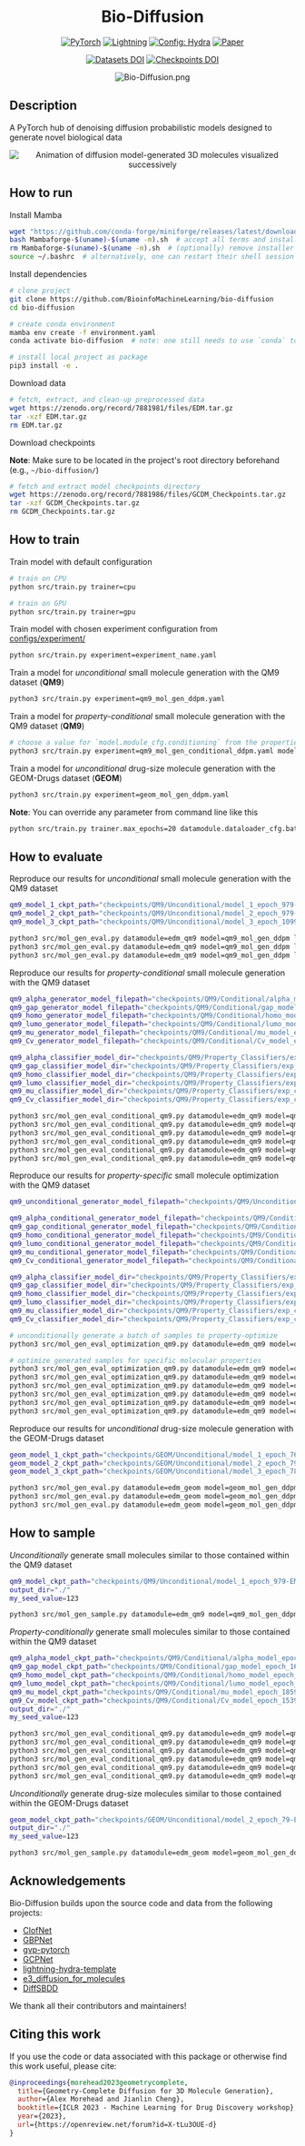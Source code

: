 <div align="center">

# Bio-Diffusion

<a href="https://pytorch.org/get-started/locally/"><img alt="PyTorch" src="https://img.shields.io/badge/PyTorch-ee4c2c?logo=pytorch&logoColor=white"></a>
<a href="https://pytorchlightning.ai/"><img alt="Lightning" src="https://img.shields.io/badge/-Lightning-792ee5?logo=pytorchlightning&logoColor=white"></a>
<a href="https://hydra.cc/"><img alt="Config: Hydra" src="https://img.shields.io/badge/Config-Hydra-89b8cd"></a>
[![Paper](http://img.shields.io/badge/arXiv-2302.04313-B31B1B.svg)](https://arxiv.org/abs/2302.04313)
<!-- [![Conference](http://img.shields.io/badge/AnyConference-year-4b44ce.svg)](https://papers.nips.cc/paper/2020) -->
[![Datasets DOI](https://zenodo.org/badge/DOI/10.5281/zenodo.7881981.svg)](https://doi.org/10.5281/zenodo.7881981)
[![Checkpoints DOI](https://zenodo.org/badge/DOI/10.5281/zenodo.7881986.svg)](https://doi.org/10.5281/zenodo.7881986)

![Bio-Diffusion.png](./img/Bio-Diffusion.png)

</div>

## Description

A PyTorch hub of denoising diffusion probabilistic models designed to generate novel biological data

<div align="center">

![Animation of diffusion model-generated 3D molecules visualized successively](img/GCDM_Sampled_Molecules.gif)

</div>

## How to run

Install Mamba

```bash
wget "https://github.com/conda-forge/miniforge/releases/latest/download/Mambaforge-$(uname)-$(uname -m).sh"
bash Mambaforge-$(uname)-$(uname -m).sh  # accept all terms and install to the default location
rm Mambaforge-$(uname)-$(uname -m).sh  # (optionally) remove installer after using it
source ~/.bashrc  # alternatively, one can restart their shell session to achieve the same result
```

Install dependencies

```bash
# clone project
git clone https://github.com/BioinfoMachineLearning/bio-diffusion
cd bio-diffusion

# create conda environment
mamba env create -f environment.yaml
conda activate bio-diffusion  # note: one still needs to use `conda` to (de)activate environments

# install local project as package
pip3 install -e .
```

Download data
```bash
# fetch, extract, and clean-up preprocessed data
wget https://zenodo.org/record/7881981/files/EDM.tar.gz
tar -xzf EDM.tar.gz
rm EDM.tar.gz
```

Download checkpoints

**Note**: Make sure to be located in the project's root directory beforehand (e.g., `~/bio-diffusion/`)
```bash
# fetch and extract model checkpoints directory
wget https://zenodo.org/record/7881986/files/GCDM_Checkpoints.tar.gz
tar -xzf GCDM_Checkpoints.tar.gz
rm GCDM_Checkpoints.tar.gz
```

## How to train

Train model with default configuration

```bash
# train on CPU
python src/train.py trainer=cpu

# train on GPU
python src/train.py trainer=gpu
```

Train model with chosen experiment configuration from [configs/experiment/](configs/experiment/)

```bash
python src/train.py experiment=experiment_name.yaml
```

Train a model for *unconditional* small molecule generation with the QM9 dataset (**QM9**)

```bash
python3 src/train.py experiment=qm9_mol_gen_ddpm.yaml
```

Train a model for *property-conditional* small molecule generation with the QM9 dataset (**QM9**)

```bash
# choose a value for `model.module_cfg.conditioning` from the properties `[alpha, gap, homo, lumo, mu, Cv]`
python3 src/train.py experiment=qm9_mol_gen_conditional_ddpm.yaml model.module_cfg.conditioning=[alpha]
```

Train a model for *unconditional* drug-size molecule generation with the GEOM-Drugs dataset (**GEOM**)

```bash
python3 src/train.py experiment=geom_mol_gen_ddpm.yaml
```

**Note**: You can override any parameter from command line like this

```bash
python src/train.py trainer.max_epochs=20 datamodule.dataloader_cfg.batch_size=64
```

## How to evaluate

Reproduce our results for *unconditional* small molecule generation with the QM9 dataset

```bash
qm9_model_1_ckpt_path="checkpoints/QM9/Unconditional/model_1_epoch_979-EMA.ckpt"
qm9_model_2_ckpt_path="checkpoints/QM9/Unconditional/model_2_epoch_979-EMA.ckpt"
qm9_model_3_ckpt_path="checkpoints/QM9/Unconditional/model_3_epoch_1099-EMA.ckpt"

python3 src/mol_gen_eval.py datamodule=edm_qm9 model=qm9_mol_gen_ddpm logger=csv trainer.accelerator=gpu trainer.devices=1 ckpt_path="$qm9_model_1_ckpt_path" datamodule.dataloader_cfg.num_workers=1 model.diffusion_cfg.sample_during_training=false num_samples=10000 sampling_batch_size=100 num_test_passes=5
python3 src/mol_gen_eval.py datamodule=edm_qm9 model=qm9_mol_gen_ddpm logger=csv trainer.accelerator=gpu trainer.devices=1 ckpt_path="$qm9_model_2_ckpt_path" datamodule.dataloader_cfg.num_workers=1 model.diffusion_cfg.sample_during_training=false num_samples=10000 sampling_batch_size=100 num_test_passes=5
python3 src/mol_gen_eval.py datamodule=edm_qm9 model=qm9_mol_gen_ddpm logger=csv trainer.accelerator=gpu trainer.devices=1 ckpt_path="$qm9_model_3_ckpt_path" datamodule.dataloader_cfg.num_workers=1 model.diffusion_cfg.sample_during_training=false num_samples=10000 sampling_batch_size=100 num_test_passes=5
```

Reproduce our results for *property-conditional* small molecule generation with the QM9 dataset

```bash
qm9_alpha_generator_model_filepath="checkpoints/QM9/Conditional/alpha_model_epoch_1619-EMA.ckpt"
qm9_gap_generator_model_filepath="checkpoints/QM9/Conditional/gap_model_epoch_1659-EMA.ckpt"
qm9_homo_generator_model_filepath="checkpoints/QM9/Conditional/homo_model_epoch_1879-EMA.ckpt"
qm9_lumo_generator_model_filepath="checkpoints/QM9/Conditional/lumo_model_epoch_1619-EMA.ckpt"
qm9_mu_generator_model_filepath="checkpoints/QM9/Conditional/mu_model_epoch_1859-EMA.ckpt"
qm9_Cv_generator_model_filepath="checkpoints/QM9/Conditional/Cv_model_epoch_1539-EMA"

qm9_alpha_classifier_model_dir="checkpoints/QM9/Property_Classifiers/exp_class_alpha"
qm9_gap_classifier_model_dir="checkpoints/QM9/Property_Classifiers/exp_class_gap"
qm9_homo_classifier_model_dir="checkpoints/QM9/Property_Classifiers/exp_class_homo"
qm9_lumo_classifier_model_dir="checkpoints/QM9/Property_Classifiers/exp_class_lumo"
qm9_mu_classifier_model_dir="checkpoints/QM9/Property_Classifiers/exp_class_mu"
qm9_Cv_classifier_model_dir="checkpoints/QM9/Property_Classifiers/exp_class_Cv"

python3 src/mol_gen_eval_conditional_qm9.py datamodule=edm_qm9 model=qm9_mol_gen_ddpm logger=csv trainer.accelerator=gpu trainer.devices=1 datamodule.dataloader_cfg.num_workers=1 model.diffusion_cfg.sample_during_training=false generator_model_filepath="$qm9_alpha_generator_model_filepath" classifier_model_dir="$qm9_alpha_classifier_model_dir" property=alpha iterations=100 batch_size=100
python3 src/mol_gen_eval_conditional_qm9.py datamodule=edm_qm9 model=qm9_mol_gen_ddpm logger=csv trainer.accelerator=gpu trainer.devices=1 datamodule.dataloader_cfg.num_workers=1 model.diffusion_cfg.sample_during_training=false generator_model_filepath="$qm9_gap_generator_model_filepath" classifier_model_dir="$qm9_gap_classifier_model_dir" property=gap iterations=100 batch_size=100
python3 src/mol_gen_eval_conditional_qm9.py datamodule=edm_qm9 model=qm9_mol_gen_ddpm logger=csv trainer.accelerator=gpu trainer.devices=1 datamodule.dataloader_cfg.num_workers=1 model.diffusion_cfg.sample_during_training=false generator_model_filepath="$qm9_homo_generator_model_filepath" classifier_model_dir="$qm9_homo_classifier_model_dir" property=homo iterations=100 batch_size=100
python3 src/mol_gen_eval_conditional_qm9.py datamodule=edm_qm9 model=qm9_mol_gen_ddpm logger=csv trainer.accelerator=gpu trainer.devices=1 datamodule.dataloader_cfg.num_workers=1 model.diffusion_cfg.sample_during_training=false generator_model_filepath="$qm9_lumo_generator_model_filepath" classifier_model_dir="$qm9_lumo_classifier_model_dir" property=lumo iterations=100 batch_size=100
python3 src/mol_gen_eval_conditional_qm9.py datamodule=edm_qm9 model=qm9_mol_gen_ddpm logger=csv trainer.accelerator=gpu trainer.devices=1 datamodule.dataloader_cfg.num_workers=1 model.diffusion_cfg.sample_during_training=false generator_model_filepath="$qm9_mu_generator_model_filepath" classifier_model_dir="$qm9_mu_classifier_model_dir" property=mu iterations=100 batch_size=100
python3 src/mol_gen_eval_conditional_qm9.py datamodule=edm_qm9 model=qm9_mol_gen_ddpm logger=csv trainer.accelerator=gpu trainer.devices=1 datamodule.dataloader_cfg.num_workers=1 model.diffusion_cfg.sample_during_training=false generator_model_filepath="$qm9_Cv_generator_model_filepath" classifier_model_dir="$qm9_Cv_classifier_model_dir" property=Cv iterations=100 batch_size=100
```

Reproduce our results for *property-specific* small molecule optimization with the QM9 dataset

```bash
qm9_unconditional_generator_model_filepath="checkpoints/QM9/Unconditional/model_1_epoch_979-EMA.ckpt"

qm9_alpha_conditional_generator_model_filepath="checkpoints/QM9/Conditional/alpha_model_epoch_1619-EMA.ckpt"
qm9_gap_conditional_generator_model_filepath="checkpoints/QM9/Conditional/gap_model_epoch_1659-EMA.ckpt"
qm9_homo_conditional_generator_model_filepath="checkpoints/QM9/Conditional/homo_model_epoch_1879-EMA.ckpt"
qm9_lumo_conditional_generator_model_filepath="checkpoints/QM9/Conditional/lumo_model_epoch_1619-EMA.ckpt"
qm9_mu_conditional_generator_model_filepath="checkpoints/QM9/Conditional/mu_model_epoch_1859-EMA.ckpt"
qm9_Cv_conditional_generator_model_filepath="checkpoints/QM9/Conditional/Cv_model_epoch_1539-EMA.ckpt"

qm9_alpha_classifier_model_dir="checkpoints/QM9/Property_Classifiers/exp_class_alpha"
qm9_gap_classifier_model_dir="checkpoints/QM9/Property_Classifiers/exp_class_gap"
qm9_homo_classifier_model_dir="checkpoints/QM9/Property_Classifiers/exp_class_homo"
qm9_lumo_classifier_model_dir="checkpoints/QM9/Property_Classifiers/exp_class_lumo"
qm9_mu_classifier_model_dir="checkpoints/QM9/Property_Classifiers/exp_class_mu"
qm9_Cv_classifier_model_dir="checkpoints/QM9/Property_Classifiers/exp_class_Cv"

# unconditionally generate a batch of samples to property-optimize
python3 src/mol_gen_eval_optimization_qm9.py datamodule=edm_qm9 model=qm9_mol_gen_ddpm logger=csv trainer.accelerator=gpu trainer.devices=1 datamodule.dataloader_cfg.num_workers=1 model.diffusion_cfg.sample_during_training=false unconditional_generator_model_filepath="$qm9_unconditional_generator_model_filepath" conditional_generator_model_filepath="$qm9_alpha_conditional_generator_model_filepath" classifier_model_dir="$qm9_alpha_classifier_model_dir" num_samples=1000 sampling_output_dir="./optim_mols/" property=alpha iterations=10 num_optimization_timesteps=100 return_frames=1 generate_molecules_only=true use_pregenerated_molecules=false

# optimize generated samples for specific molecular properties
python3 src/mol_gen_eval_optimization_qm9.py datamodule=edm_qm9 model=qm9_mol_gen_ddpm logger=csv trainer.accelerator=gpu trainer.devices=1 datamodule.dataloader_cfg.num_workers=1 model.diffusion_cfg.sample_during_training=false unconditional_generator_model_filepath="$qm9_unconditional_generator_model_filepath" conditional_generator_model_filepath="$qm9_alpha_conditional_generator_model_filepath" classifier_model_dir="$qm9_alpha_classifier_model_dir" num_samples=1000 sampling_output_dir="./optim_mols/" property=alpha iterations=10 num_optimization_timesteps=100 return_frames=1 generate_molecules_only=false use_pregenerated_molecules=true
python3 src/mol_gen_eval_optimization_qm9.py datamodule=edm_qm9 model=qm9_mol_gen_ddpm logger=csv trainer.accelerator=gpu trainer.devices=1 datamodule.dataloader_cfg.num_workers=1 model.diffusion_cfg.sample_during_training=false unconditional_generator_model_filepath="$qm9_unconditional_generator_model_filepath" conditional_generator_model_filepath="$qm9_gap_conditional_generator_model_filepath" classifier_model_dir="$qm9_gap_classifier_model_dir" num_samples=1000 sampling_output_dir="./optim_mols/" property=gap iterations=10 num_optimization_timesteps=100 return_frames=1 generate_molecules_only=false use_pregenerated_molecules=true
python3 src/mol_gen_eval_optimization_qm9.py datamodule=edm_qm9 model=qm9_mol_gen_ddpm logger=csv trainer.accelerator=gpu trainer.devices=1 datamodule.dataloader_cfg.num_workers=1 model.diffusion_cfg.sample_during_training=false unconditional_generator_model_filepath="$qm9_unconditional_generator_model_filepath" conditional_generator_model_filepath="$qm9_homo_conditional_generator_model_filepath" classifier_model_dir="$qm9_homo_classifier_model_dir" num_samples=1000 sampling_output_dir="./optim_mols/" property=homo iterations=10 num_optimization_timesteps=100 return_frames=1 generate_molecules_only=false use_pregenerated_molecules=true
python3 src/mol_gen_eval_optimization_qm9.py datamodule=edm_qm9 model=qm9_mol_gen_ddpm logger=csv trainer.accelerator=gpu trainer.devices=1 datamodule.dataloader_cfg.num_workers=1 model.diffusion_cfg.sample_during_training=false unconditional_generator_model_filepath="$qm9_unconditional_generator_model_filepath" conditional_generator_model_filepath="$qm9_lumo_conditional_generator_model_filepath" classifier_model_dir="$qm9_lumo_classifier_model_dir" num_samples=1000 sampling_output_dir="./optim_mols/" property=lumo iterations=10 num_optimization_timesteps=100 return_frames=1 generate_molecules_only=false use_pregenerated_molecules=true
python3 src/mol_gen_eval_optimization_qm9.py datamodule=edm_qm9 model=qm9_mol_gen_ddpm logger=csv trainer.accelerator=gpu trainer.devices=1 datamodule.dataloader_cfg.num_workers=1 model.diffusion_cfg.sample_during_training=false unconditional_generator_model_filepath="$qm9_unconditional_generator_model_filepath" conditional_generator_model_filepath="$qm9_mu_conditional_generator_model_filepath" classifier_model_dir="$qm9_mu_classifier_model_dir" num_samples=1000 sampling_output_dir="./optim_mols/" property=mu iterations=10 num_optimization_timesteps=100 return_frames=1 generate_molecules_only=false use_pregenerated_molecules=true
python3 src/mol_gen_eval_optimization_qm9.py datamodule=edm_qm9 model=qm9_mol_gen_ddpm logger=csv trainer.accelerator=gpu trainer.devices=1 datamodule.dataloader_cfg.num_workers=1 model.diffusion_cfg.sample_during_training=false unconditional_generator_model_filepath="$qm9_unconditional_generator_model_filepath" conditional_generator_model_filepath="$qm9_Cv_conditional_generator_model_filepath" classifier_model_dir="$qm9_Cv_classifier_model_dir" num_samples=1000 sampling_output_dir="./optim_mols/" property=Cv iterations=10 num_optimization_timesteps=100 return_frames=1 generate_molecules_only=false use_pregenerated_molecules=true
```

Reproduce our results for *unconditional* drug-size molecule generation with the GEOM-Drugs dataset

```bash
geom_model_1_ckpt_path="checkpoints/GEOM/Unconditional/model_1_epoch_76-EMA.ckpt"
geom_model_2_ckpt_path="checkpoints/GEOM/Unconditional/model_2_epoch_79-EMA.ckpt"
geom_model_3_ckpt_path="checkpoints/GEOM/Unconditional/model_3_epoch_78-EMA.ckpt"

python3 src/mol_gen_eval.py datamodule=edm_geom model=geom_mol_gen_ddpm logger=csv trainer.accelerator=gpu trainer.devices=1 ckpt_path="$geom_model_1_ckpt_path" datamodule.dataloader_cfg.num_workers=1 model.diffusion_cfg.sample_during_training=false num_samples=10000 sampling_batch_size=100 num_test_passes=5
python3 src/mol_gen_eval.py datamodule=edm_geom model=geom_mol_gen_ddpm logger=csv trainer.accelerator=gpu trainer.devices=1 ckpt_path="$geom_model_2_ckpt_path" datamodule.dataloader_cfg.num_workers=1 model.diffusion_cfg.sample_during_training=false num_samples=10000 sampling_batch_size=100 num_test_passes=5
python3 src/mol_gen_eval.py datamodule=edm_geom model=geom_mol_gen_ddpm logger=csv trainer.accelerator=gpu trainer.devices=1 ckpt_path="$geom_model_3_ckpt_path" datamodule.dataloader_cfg.num_workers=1 model.diffusion_cfg.sample_during_training=false num_samples=10000 sampling_batch_size=100 num_test_passes=5
```

## How to sample
*Unconditionally* generate small molecules similar to those contained within the QM9 dataset

```bash
qm9_model_ckpt_path="checkpoints/QM9/Unconditional/model_1_epoch_979-EMA.ckpt"
output_dir="./"
my_seed_value=123

python3 src/mol_gen_sample.py datamodule=edm_qm9 model=qm9_mol_gen_ddpm logger=csv trainer.accelerator=gpu trainer.devices=1 ckpt_path="$qm9_model_ckpt_path" num_samples=250 num_nodes=19 all_frags=true sanitize=false relax=false num_resamplings=1 jump_length=1 num_timesteps=1000 output_dir="$output_dir" seed="$my_seed_value"
```

*Property-conditionally* generate small molecules similar to those contained within the QM9 dataset

```bash
qm9_alpha_model_ckpt_path="checkpoints/QM9/Conditional/alpha_model_epoch_1619-EMA.ckpt"
qm9_gap_model_ckpt_path="checkpoints/QM9/Conditional/gap_model_epoch_1659-EMA.ckpt"
qm9_homo_model_ckpt_path="checkpoints/QM9/Conditional/homo_model_epoch_1879-EMA.ckpt"
qm9_lumo_model_ckpt_path="checkpoints/QM9/Conditional/lumo_model_epoch_1619-EMA.ckpt"
qm9_mu_model_ckpt_path="checkpoints/QM9/Conditional/mu_model_epoch_1859-EMA.ckpt"
qm9_Cv_model_ckpt_path="checkpoints/QM9/Conditional/Cv_model_epoch_1539-EMA.ckpt"
output_dir="./"
my_seed_value=123

python3 src/mol_gen_eval_conditional_qm9.py datamodule=edm_qm9 model=qm9_mol_gen_ddpm logger=csv trainer.accelerator=gpu trainer.devices=1 datamodule.dataloader_cfg.num_workers=1 model.diffusion_cfg.sample_during_training=false generator_model_filepath="$qm9_alpha_model_ckpt_path" property=alpha iterations=100 batch_size=100 sweep_property_values=true num_sweeps=10 output_dir="$output_dir" seed="$my_seed_value"
python3 src/mol_gen_eval_conditional_qm9.py datamodule=edm_qm9 model=qm9_mol_gen_ddpm logger=csv trainer.accelerator=gpu trainer.devices=1 datamodule.dataloader_cfg.num_workers=1 model.diffusion_cfg.sample_during_training=false generator_model_filepath="$qm9_gap_model_ckpt_path" property=gap iterations=100 batch_size=100 sweep_property_values=true num_sweeps=10 output_dir="$output_dir" seed="$my_seed_value"
python3 src/mol_gen_eval_conditional_qm9.py datamodule=edm_qm9 model=qm9_mol_gen_ddpm logger=csv trainer.accelerator=gpu trainer.devices=1 datamodule.dataloader_cfg.num_workers=1 model.diffusion_cfg.sample_during_training=false generator_model_filepath="$qm9_homo_model_ckpt_path" property=homo iterations=100 batch_size=100 sweep_property_values=true num_sweeps=10 output_dir="$output_dir" seed="$my_seed_value"
python3 src/mol_gen_eval_conditional_qm9.py datamodule=edm_qm9 model=qm9_mol_gen_ddpm logger=csv trainer.accelerator=gpu trainer.devices=1 datamodule.dataloader_cfg.num_workers=1 model.diffusion_cfg.sample_during_training=false generator_model_filepath="$qm9_lumo_model_ckpt_path" property=lumo iterations=100 batch_size=100 sweep_property_values=true num_sweeps=10 output_dir="$output_dir" seed="$my_seed_value"
python3 src/mol_gen_eval_conditional_qm9.py datamodule=edm_qm9 model=qm9_mol_gen_ddpm logger=csv trainer.accelerator=gpu trainer.devices=1 datamodule.dataloader_cfg.num_workers=1 model.diffusion_cfg.sample_during_training=false generator_model_filepath="$qm9_mu_model_ckpt_path" property=mu iterations=100 batch_size=100 sweep_property_values=true num_sweeps=10 output_dir="$output_dir" seed="$my_seed_value"
python3 src/mol_gen_eval_conditional_qm9.py datamodule=edm_qm9 model=qm9_mol_gen_ddpm logger=csv trainer.accelerator=gpu trainer.devices=1 datamodule.dataloader_cfg.num_workers=1 model.diffusion_cfg.sample_during_training=false generator_model_filepath="$qm9_Cv_model_ckpt_path" property=Cv iterations=100 batch_size=100 sweep_property_values=true num_sweeps=10 output_dir="$output_dir" seed="$my_seed_value"
```

*Unconditionally* generate drug-size molecules similar to those contained within the GEOM-Drugs dataset

```bash
geom_model_ckpt_path="checkpoints/GEOM/Unconditional/model_2_epoch_79-EMA.ckpt"
output_dir="./"
my_seed_value=123

python3 src/mol_gen_sample.py datamodule=edm_geom model=geom_mol_gen_ddpm logger=csv trainer.accelerator=gpu trainer.devices=1 ckpt_path="$geom_model_ckpt_path" num_samples=250 num_nodes=19 all_frags=true sanitize=false relax=false num_resamplings=1 jump_length=1 num_timesteps=1000 output_dir="$output_dir" seed="$my_seed_value"
```

## Acknowledgements

Bio-Diffusion builds upon the source code and data from the following projects:

* [ClofNet](https://github.com/mouthful/ClofNet)
* [GBPNet](https://github.com/sarpaykent/GBPNet)
* [gvp-pytorch](https://github.com/drorlab/gvp-pytorch)
* [GCPNet](https://github.com/BioinfoMachineLearning/GCPNet)
* [lightning-hydra-template](https://github.com/ashleve/lightning-hydra-template)
* [e3_diffusion_for_molecules](https://github.com/ehoogeboom/e3_diffusion_for_molecules)
* [DiffSBDD](https://github.com/arneschneuing/DiffSBDD)

We thank all their contributors and maintainers!

## Citing this work

If you use the code or data associated with this package or otherwise find this work useful, please cite:

```bibtex
@inproceedings{morehead2023geometrycomplete,
  title={Geometry-Complete Diffusion for 3D Molecule Generation},
  author={Alex Morehead and Jianlin Cheng},
  booktitle={ICLR 2023 - Machine Learning for Drug Discovery workshop},
  year={2023},
  url={https://openreview.net/forum?id=X-tLu3OUE-d}
}
```
